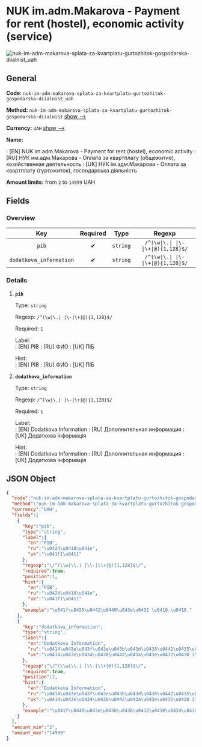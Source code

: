 
# NUK im.adm.Makarova - Payment for rent (hostel), economic activity (service) 
![nuk-im-adm-makarova-splata-za-kvartplatu-gurtozhitok-gospodarska-diialnist_uah](https://static.openfintech.io/payout_methods/nuk-im-adm-makarova-splata-za-kvartplatu-gurtozhitok-gospodarska-diialnist_uah/logo.svg?w=400&c=v0.59.26#w24)  

## General 
 
**Code:** `nuk-im-adm-makarova-splata-za-kvartplatu-gurtozhitok-gospodarska-diialnist_uah` 
 
**Method:** `nuk-im-adm-makarova-splata-za-kvartplatu-gurtozhitok-gospodarska-diialnist` [show -->](/payout-methods/nuk-im-adm-makarova-splata-za-kvartplatu-gurtozhitok-gospodarska-diialnist/) 
 
**Currency:** `UAH` [show -->](/currencies/UAH/) 
 
**Name:** 
 
:	[EN] NUK im.adm.Makarova - Payment for rent (hostel), economic activity 
:	[RU] НУК им.адм.Макарова - Оплата за квартплату (общежитие), хозяйственная деятельность 
:	[UK] НУК ім.адм.Макарова - Оплата за квартплату (гуртожиток), господарська діяльність 
 
**Amount limits:** from `2` to `14999` UAH 

## Fields 

### Overview 

|Key|Required|Type|Regexp| 
|:---:|:---:|:---:|:---:| 
|`pib`|✔|`string`|`/^(\w\|\.\| \|\-\|\+\|@){1,128}$/`| 
|`dodatkova_information`|✔|`string`|`/^(\w\|\.\| \|\-\|\+\|@){1,128}$/`| 
 

### Details 
 
1. **`pib`** 
 
	Type: `string` 
 
	Regexp: `/^(\w|\.| |\-|\+|@){1,128}$/` 
 
	Required: `1` 
 
	Label:  
	: [EN] PIB 
	: [RU] ФИО 
	: [UK] ПIБ 
 
	Hint:  
	: [EN] PIB 
	: [RU] ФИО 
	: [UK] ПIБ 
 
2. **`dodatkova_information`** 
 
	Type: `string` 
 
	Regexp: `/^(\w|\.| |\-|\+|@){1,128}$/` 
 
	Required: `1` 
 
	Label:  
	: [EN] Dodatkova Information 
	: [RU] Дополнительная информация 
	: [UK] Додаткова iнформацiя 
 
	Hint:  
	: [EN] Dodatkova Information 
	: [RU] Дополнительная информация 
	: [UK] Додаткова iнформацiя 
 

## JSON Object 

```json
{
  "code":"nuk-im-adm-makarova-splata-za-kvartplatu-gurtozhitok-gospodarska-diialnist_uah",
  "method":"nuk-im-adm-makarova-splata-za-kvartplatu-gurtozhitok-gospodarska-diialnist",
  "currency":"UAH",
  "fields":[
    {
      "key":"pib",
      "type":"string",
      "label":{
        "en":"PIB",
        "ru":"\u0424\u0418\u041e",
        "uk":"\u041fI\u0411"
      },
      "regexp":"\/^(\\w|\\.| |\\-|\\+|@){1,128}$\/",
      "required":true,
      "position":1,
      "hint":{
        "en":"PIB",
        "ru":"\u0424\u0418\u041e",
        "uk":"\u041fI\u0411"
      },
      "example":"\u041f\u0435\u0442\u0440\u043e\u0432 \u0410.\u0410."
    },
    {
      "key":"dodatkova_information",
      "type":"string",
      "label":{
        "en":"Dodatkova Information",
        "ru":"\u0414\u043e\u043f\u043e\u043b\u043d\u0438\u0442\u0435\u043b\u044c\u043d\u0430\u044f \u0438\u043d\u0444\u043e\u0440\u043c\u0430\u0446\u0438\u044f",
        "uk":"\u0414\u043e\u0434\u0430\u0442\u043a\u043e\u0432\u0430 i\u043d\u0444\u043e\u0440\u043c\u0430\u0446i\u044f"
      },
      "regexp":"\/^(\\w|\\.| |\\-|\\+|@){1,128}$\/",
      "required":true,
      "position":2,
      "hint":{
        "en":"Dodatkova Information",
        "ru":"\u0414\u043e\u043f\u043e\u043b\u043d\u0438\u0442\u0435\u043b\u044c\u043d\u0430\u044f \u0438\u043d\u0444\u043e\u0440\u043c\u0430\u0446\u0438\u044f",
        "uk":"\u0414\u043e\u0434\u0430\u0442\u043a\u043e\u0432\u0430 i\u043d\u0444\u043e\u0440\u043c\u0430\u0446i\u044f"
      },
      "example":"\u041f\u0440\u043e\u0436\u0438\u0432\u0430\u043d\u043d\u044f \u0432 \u0433\u0443\u0440\u0442\u043e\u0436\u0438\u0442\u043a\u0443 \u21167"
    }
  ],
  "amount_min":"2",
  "amount_max":"14999"
}
```  
